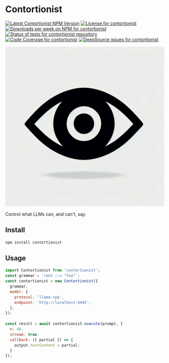 # Contortionist

<a href="https://www.npmjs.com/package/contort"><img alt="Latest Contortionist NPM Version" src="https://badge.fury.io/js/contort.svg" /></a>
<a href="https://github.com/thekevinscott/contortionist/blob/master/LICENSE"><img alt="License for contortionist" src="https://img.shields.io/npm/l/contortionist" /></a>
<a href="https://www.npmjs.com/package/cnotort"><img alt="Downloads per week on NPM for contortionist" src="https://img.shields.io/npm/dw/contort" /></a>
<a href="https://github.com/thekevinscott/contortionist/actions/workflows/tests.yml"><img src="https://github.com/thekevinscott/contortionist/actions/workflows/tests.yml/badge.svg" alt="Status of tests for contortionist repository" /></a>
<a href="https://codecov.io/gh/thekevinscott/contortionist"><img alt="Code Coverage for contortionist" src="https://img.shields.io/codecov/c/github/thekevinscott/contortionist" /></a>
<a href="https://deepsource.io/gh/thekevinscott/contortionist/?ref=repository-badge"><img alt="DeepSource issues for contortionist" src="https://deepsource.io/gh/thekevinscott/contortionist.svg/?label=active+issues&show_trend=true" /></a>

![alt text](./packages/contortionist/assets/eye.webp)

Control what LLMs can, and can't, say.

## Install

```bash
npm install contortionist
```

## Usage

```javascript
import Contortionist from 'contortionist';
const grammar = 'root ::= "foo"';
const contortionist = new Contortionist({
  grammar,
  model: {
    protocol: 'llama.cpp',
    endpoint: 'http://localhost:4445',
  },
});

const result = await contortionist.execute(prompt, {
  n: 40,
  stream: true,
  callback: ({ partial }) => {
    output.textContent = partial;
  }
});
```
